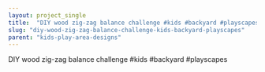 ```yaml
---
layout: project_single
title:  "DIY wood zig-zag balance challenge #kids #backyard #playscapes"
slug: "diy-wood-zig-zag-balance-challenge-kids-backyard-playscapes"
parent: "kids-play-area-designs"
---
```

DIY wood zig-zag balance challenge #kids #backyard #playscapes